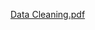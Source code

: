 [Data Cleaning.pdf](https://github.com/iiiiOreo/Data-Cleaning-W-GUI/files/14375780/Data.Cleaning.pdf)
